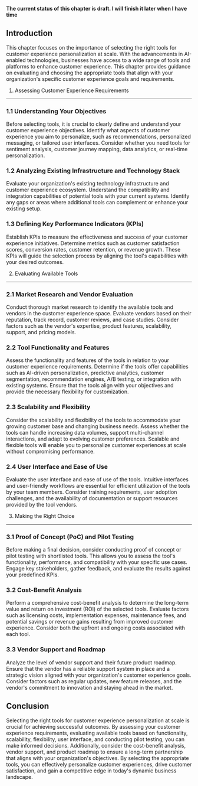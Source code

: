 **The current status of this chapter is draft. I will finish it later when I have time**

Introduction
------------

This chapter focuses on the importance of selecting the right tools for customer experience personalization at scale. With the advancements in AI-enabled technologies, businesses have access to a wide range of tools and platforms to enhance customer experience. This chapter provides guidance on evaluating and choosing the appropriate tools that align with your organization's specific customer experience goals and requirements.

1. Assessing Customer Experience Requirements
---------------------------------------------

### 1.1 Understanding Your Objectives

Before selecting tools, it is crucial to clearly define and understand your customer experience objectives. Identify what aspects of customer experience you aim to personalize, such as recommendations, personalized messaging, or tailored user interfaces. Consider whether you need tools for sentiment analysis, customer journey mapping, data analytics, or real-time personalization.

### 1.2 Analyzing Existing Infrastructure and Technology Stack

Evaluate your organization's existing technology infrastructure and customer experience ecosystem. Understand the compatibility and integration capabilities of potential tools with your current systems. Identify any gaps or areas where additional tools can complement or enhance your existing setup.

### 1.3 Defining Key Performance Indicators (KPIs)

Establish KPIs to measure the effectiveness and success of your customer experience initiatives. Determine metrics such as customer satisfaction scores, conversion rates, customer retention, or revenue growth. These KPIs will guide the selection process by aligning the tool's capabilities with your desired outcomes.

2. Evaluating Available Tools
-----------------------------

### 2.1 Market Research and Vendor Evaluation

Conduct thorough market research to identify the available tools and vendors in the customer experience space. Evaluate vendors based on their reputation, track record, customer reviews, and case studies. Consider factors such as the vendor's expertise, product features, scalability, support, and pricing models.

### 2.2 Tool Functionality and Features

Assess the functionality and features of the tools in relation to your customer experience requirements. Determine if the tools offer capabilities such as AI-driven personalization, predictive analytics, customer segmentation, recommendation engines, A/B testing, or integration with existing systems. Ensure that the tools align with your objectives and provide the necessary flexibility for customization.

### 2.3 Scalability and Flexibility

Consider the scalability and flexibility of the tools to accommodate your growing customer base and changing business needs. Assess whether the tools can handle increasing data volumes, support multi-channel interactions, and adapt to evolving customer preferences. Scalable and flexible tools will enable you to personalize customer experiences at scale without compromising performance.

### 2.4 User Interface and Ease of Use

Evaluate the user interface and ease of use of the tools. Intuitive interfaces and user-friendly workflows are essential for efficient utilization of the tools by your team members. Consider training requirements, user adoption challenges, and the availability of documentation or support resources provided by the tool vendors.

3. Making the Right Choice
--------------------------

### 3.1 Proof of Concept (PoC) and Pilot Testing

Before making a final decision, consider conducting proof of concept or pilot testing with shortlisted tools. This allows you to assess the tool's functionality, performance, and compatibility with your specific use cases. Engage key stakeholders, gather feedback, and evaluate the results against your predefined KPIs.

### 3.2 Cost-Benefit Analysis

Perform a comprehensive cost-benefit analysis to determine the long-term value and return on investment (ROI) of the selected tools. Evaluate factors such as licensing costs, implementation expenses, maintenance fees, and potential savings or revenue gains resulting from improved customer experience. Consider both the upfront and ongoing costs associated with each tool.

### 3.3 Vendor Support and Roadmap

Analyze the level of vendor support and their future product roadmap. Ensure that the vendor has a reliable support system in place and a strategic vision aligned with your organization's customer experience goals. Consider factors such as regular updates, new feature releases, and the vendor's commitment to innovation and staying ahead in the market.

Conclusion
----------

Selecting the right tools for customer experience personalization at scale is crucial for achieving successful outcomes. By assessing your customer experience requirements, evaluating available tools based on functionality, scalability, flexibility, user interface, and conducting pilot testing, you can make informed decisions. Additionally, consider the cost-benefit analysis, vendor support, and product roadmap to ensure a long-term partnership that aligns with your organization's objectives. By selecting the appropriate tools, you can effectively personalize customer experiences, drive customer satisfaction, and gain a competitive edge in today's dynamic business landscape.
